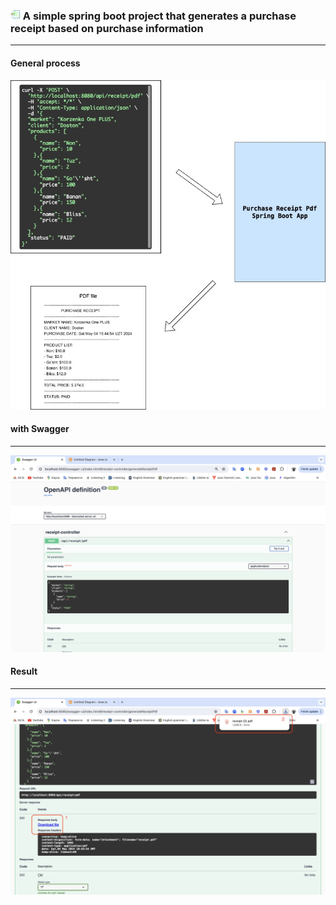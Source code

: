 

### ![img.png](screen/re.png) A simple spring boot project that generates a purchase receipt based on purchase information


<hr>

#### General process
![img.png](screen/main.jpg)

#### with Swagger
<hr>

![img.png](screen/swagger.png)

#### Result
<hr>

![img.png](screen/result.png)

